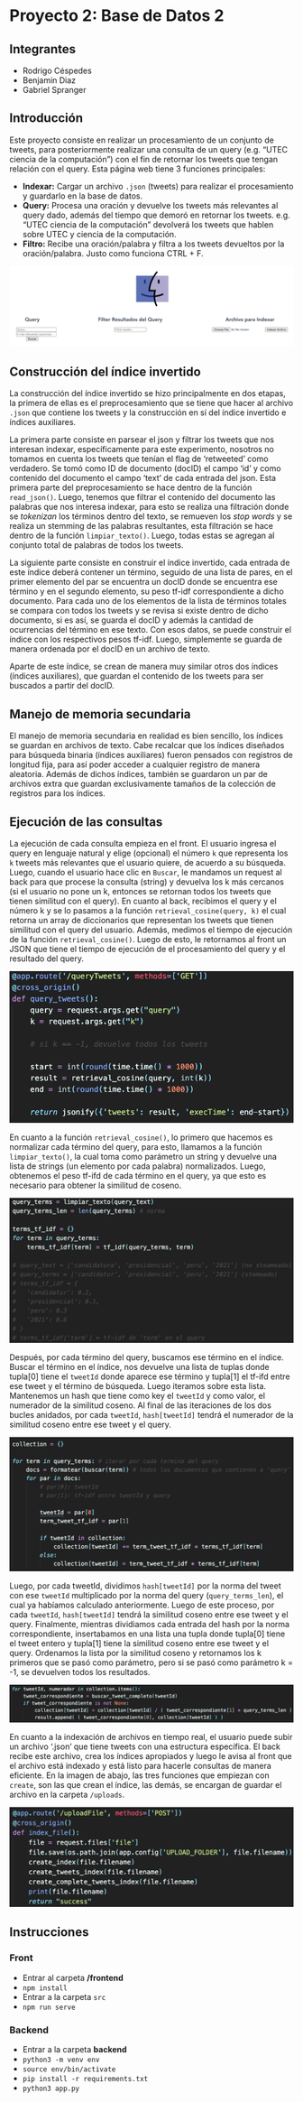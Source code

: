 # Proyecto 2: Base de Datos 2

## Integrantes
* Rodrigo Céspedes
* Benjamin Diaz
* Gabriel Spranger

## Introducción
Este proyecto consiste en realizar un procesamiento de un conjunto de tweets, para posteriormente realizar una consulta de un query (e.g. “UTEC ciencia de la computación”) con el fin de retornar los tweets que tengan relación con el query. Esta página web tiene 3 funciones principales:
* **Indexar:** Cargar un archivo `.json` (tweets) para realizar el procesamiento y guardarlo en la base de datos.
* **Query:** Procesa una oración y devuelve los tweets más relevantes al query dado, además del tiempo que demoró en retornar los tweets. e.g. “UTEC ciencia de la computación” devolverá los tweets que hablen sobre UTEC y ciencia de la computación.
* **Filtro:** Recibe una oración/palabra y filtra a los tweets devueltos por la oración/palabra. Justo como funciona CTRL + F.

![alt text](images/pagina.png "Página web")

## Construcción del índice invertido
La construcción del índice invertido se hizo principalmente en dos etapas, la primera de ellas es el preprocesamiento que se tiene que hacer al archivo `.json` que contiene los tweets y la construcción en sí del índice invertido e índices auxiliares.
 
La primera parte consiste en parsear el json y filtrar los tweets que nos interesan indexar, específicamente para este experimento, nosotros no tomamos en cuenta los tweets que tenían el flag de ‘retweeted’ como verdadero. Se tomó como ID de documento (docID) el campo ‘id’ y como contenido del documento el campo ‘text’ de cada entrada del json. Esta primera parte del preprocesamiento se hace dentro de la función `read_json()`.  Luego, tenemos que filtrar el contenido del documento las palabras que nos interesa indexar, para esto se realiza una filtración donde se *tokenizan* los términos dentro del texto, se remueven los *stop words* y se realiza un stemming de las palabras resultantes, esta filtración se hace dentro de la función `limpiar_texto()`. Luego, todas estas se agregan al conjunto total de palabras de todos los tweets.

La siguiente parte consiste en construir el índice invertido, cada entrada de este índice deberá contener un término, seguido de una lista de pares, en el primer elemento del par se encuentra un docID donde se encuentra ese término y en el segundo elemento, su peso tf-idf correspondiente a dicho documento. Para cada uno de los elementos de la lista de términos totales se compara con todos los tweets y se revisa si existe dentro de dicho documento, si es así, se guarda el docID y además la cantidad de ocurrencias del término en ese texto. Con esos datos, se puede construir el índice con los respectivos pesos tf-idf. Luego, simplemente se guarda de manera ordenada por el docID en un archivo de texto.


Aparte de este índice, se crean de manera muy similar otros dos índices (índices auxiliares), que guardan el contenido de los tweets para ser buscados a partir del docID.

## Manejo de memoria secundaria

El manejo de memoria secundaria en realidad es bien sencillo, los índices se guardan en archivos de texto. Cabe recalcar que los índices diseñados para búsqueda binaria (índices auxiliares) fueron pensados con registros de longitud fija, para así poder acceder a cualquier registro de manera aleatoria. Además de dichos índices, también se guardaron un par de archivos extra que guardan exclusivamente tamaños de la colección de registros para los índices.

## Ejecución de las consultas

La ejecución de cada consulta empieza en el front. El usuario ingresa el query en lenguaje natural y elige (opcional) el número `k` que representa los `k` tweets más relevantes que el usuario quiere, de acuerdo a su búsqueda. Luego, cuando el usuario hace clic en `Buscar`, le mandamos un request al back para que procese la consulta (string) y devuelva los k más cercanos (si el usuario no pone un k, entonces se retornan todos los tweets que tienen similitud con el query). En cuanto al back, recibimos el query y el número k y se lo pasamos a la función `retrieval_cosine(query, k)` el cual retorna un array de diccionarios que representan los tweets que tienen similitud con el query del usuario. Además, medimos el tiempo de ejecución de la función `retrieval_cosine()`. Luego de esto, le retornamos al front un JSON que tiene el tiempo de ejecución de el procesamiento del query y el resultado del query.

![alt text](images/entry.png "Entry point")

En cuanto a la función `retrieval_cosine()`, lo primero que hacemos es normalizar cada término del query, para esto, llamamos a la función `limpiar_texto()`, la cual toma como parámetro un string y devuelve una lista de strings (un elemento por cada palabra) normalizados. Luego, obtenemos el peso tf-ifd de cada término en el query, ya que esto es necesario para obtener la similitud de coseno. 

![alt text](images/limpieza.png "Limpieza y tf-idf del query")

Después, por cada término del query, buscamos ese término en el índice. Buscar el término en el índice, nos devuelve una lista de tuplas donde tupla[0] tiene el `tweetId` donde aparece ese término y tupla[1] el tf-ifd entre ese tweet y el término de búsqueda. Luego iteramos sobre esta lista. Mantenemos un hash que tiene como key el `tweetId` y como valor, el numerador de la similitud coseno. Al final de las iteraciones de los dos bucles anidados, por cada `tweetId`, `hash[tweetId]` tendrá el numerador de la similitud coseno entre ese tweet y el query. 

![alt text](images/score1.png "Numerador de la similitud coseno")

Luego, por cada tweetId, dividimos `hash[tweetId]` por la norma del tweet con ese `tweetId` multiplicado por la norma del query (`query_terms_len`), el cual ya habíamos calculado anteriormente. Luego de este proceso, por cada `tweetId`, `hash[tweetId]` tendrá la similitud coseno entre ese tweet y el query. Finalmente, mientras dividiamos cada entrada del hash por la norma correspondiente, insertabamos en una lista una tupla donde tupla[0] tiene el tweet entero y tupla[1] tiene la similitud coseno entre ese tweet y el query. Ordenamos la lista por la similitud coseno y retornamos los k primeros que se pasó como parámetro, pero si se pasó como parámetro k = -1, se devuelven todos los resultados.

![alt text](images/score2.png "Similitud coseno y devolver resultado")

En cuanto a la indexación de archivos en tiempo real, el usuario puede subir un archivo ‘.json’ que tiene tweets con una estructura específica. El back recibe este archivo, crea los índices apropiados y luego le avisa al front que el archivo está indexado y está listo para hacerle consultas de manera eficiente. En la imagen de abajo, las tres funciones que empiezan con `create`, son las que crean el índice, las demás, se encargan de guardar el archivo en la carpeta `/uploads`.

![alt text](images/index.png "Indexar Archivo")

## Instrucciones

### Front
* Entrar al carpeta **/frontend**
* `npm install`
* Entrar a la carpeta `src`
* `npm run serve`

### Backend
* Entrar a la carpeta **backend**
* `python3 -m venv env`
* `source env/bin/activate`
* `pip install -r requirements.txt`
* `python3 app.py`
